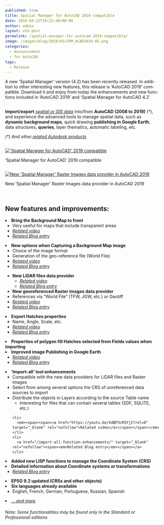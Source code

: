 ```yaml
---
published: true
title: Spatial Manager for AutoCAD 2019 compatible
date: 2018-04-22T19:22:48+00:00
author: admin
layout: old-post
permalink: /spatial-manager-for-autocad-2019-compatible/
image: /images/blog/2018/03/SPM_ACAD2019-85.png
categories:
  - Announcement
  - for AutoCAD
tags:
  - Release
---
```

<p>
  A n<span lang="en">ew ‘Spatial Manager’ version (4.2) has been recently released. In addition to other interesting new features, this release is ‘AutoCAD 2019’ compatible. Download it and enjoy from today the enhancements and new functions included in &#8216;AutoCAD 2019&#8217; and &#8216;Spatial Manager for AutoCAD 4.2&#8217;</span>
</p>

<!--more-->

<h2></h2>
<p>
  <strong>Import/export</strong> <em><span><span><a href="http://wiki.spatialmanager.com/index.php/Spatial_Manager™_for_AutoCAD_-_FAQs:_Providers" target="_blank" rel="nofollow">spatial or GIS data</a></span></span></em> into/from <strong>AutoCAD (2008 to 2019)</strong> (*), and experience the advanced tools to manage spatial data, such as <strong>dynamic background maps</strong>, quick drawing <strong>publishing in Google Earth</strong>, data structures, <strong>queries</strong>, layer thematics, automatic labeling, etc.
</p>

<p>
  <em>(*) And other<span><a href="http://wiki.spatialmanager.com/index.php/Spatial_Manager%E2%84%A2_for_AutoCAD_-_FAQs:_Compatible_AutoCAD_applications" target="_blank" rel="nofollow"> related Autodesk products</a></span></em>
</p>

<h2>
</h2>

<div>
  <a href="/images/blog/2018/02/SPM-ACAD2019-3.png" target="_blank" rel="nofollow"><img src="/images/blog/2018/02/SPM-ACAD2019-3-1024x576.png" alt="'Spatial Manager for AutoCAD' 2019 compatible" width="625" height="352" srcset="/images/blog/2018/02/SPM-ACAD2019-3-1024x576.png 1024w, /images/blog/2018/02/SPM-ACAD2019-3-300x169.png 300w, /images/blog/2018/02/SPM-ACAD2019-3-768x432.png 768w, /images/blog/2018/02/SPM-ACAD2019-3-624x351.png 624w, /images/blog/2018/02/SPM-ACAD2019-3.png 1280w" sizes="(max-width: 625px) 100vw, 625px" /></a>
  
  <p>
    &#8216;Spatial Manager for AutoCAD&#8217; 2019 compatible
  </p>
</div>

<h2>
</h2>

<div>
  <a href="/images/blog/2018/03/SPM_4.2_RasterProvider_AC2019.png" target="_blank" rel="nofollow"><img src="/images/blog/2018/03/SPM_4.2_RasterProvider_AC2019-1024x576.png" alt="New 'Spatial Manager' Raster Images data provider in AutoCAD 2019" width="625" height="352" srcset="/images/blog/2018/03/SPM_4.2_RasterProvider_AC2019-1024x576.png 1024w, /images/blog/2018/03/SPM_4.2_RasterProvider_AC2019-300x169.png 300w, /images/blog/2018/03/SPM_4.2_RasterProvider_AC2019-768x432.png 768w, /images/blog/2018/03/SPM_4.2_RasterProvider_AC2019-624x351.png 624w, /images/blog/2018/03/SPM_4.2_RasterProvider_AC2019.png 1280w" sizes="(max-width: 625px) 100vw, 625px" /></a>
  
  <p>
    New &#8216;Spatial Manager&#8217; Raster Images data provider in AutoCAD 2019
  </p>
</div>

&nbsp;

<h2></h2>
<h2>
  <span>New features and improvements:</span>
</h2>

<li>
  <strong><span>Bring the Background Map to front</span></strong> <ul>
    <li>
      Very useful for maps that include transparent areas
    </li>
    <li>
      <em><span><span><a href="https://youtu.be/uKFJwIv7OAQ?rel=0" target="_blank" rel="nofollow">Related video</a></span></span></em>
    </li>
    <li>
      <a href="/bring-background-maps-to-front/" target="_blank" rel="nofollow"><span><em>Related Blog entry</em></span></a>
    </li>
  </ul>
</li>

<li>
  <strong><span>New options when Capturing a Background Map image</span></strong> <ul>
    <li>
      Choice of the image format
    </li>
    <li>
      Generation of the geo-reference file (World File)
    </li>
    <li>
      <em><span><span><a href="https://youtu.be/id6xtr-lDfo?rel=0" target="_blank" rel="nofollow">Related video</a></span></span></em>
    </li>
    <li>
      <a href="/geo-referencing-captured-images-from-maps/" target="_blank" rel="nofollow"><span><em>Related Blog entry</em></span></a>
    </li>
  </ul>
</li>

  * **<span>New LiDAR files data provider</span>** 
      * _<span><span><a href="https://youtu.be/FvMHQ4bQb_U?rel=0" target="_blank" rel="nofollow">Related video</a></span></span>_
      * <a href="/importing-lidar-data/" target="_blank" rel="nofollow"><span><em>Related Blog entry</em></span></a>
  * **<span>New georeferenced Raster images data provider</span>** 
    <li>
      References via &#8220;World File&#8221; (TFW, JGW, etc.) or Geotiff
    </li>
    <li>
      <em><span><span><a href="https://youtu.be/EVMsGN0nHLI?rel=0" target="_blank" rel="nofollow">Related video</a></span></span></em>
    </li>
    <li>
      <a href="/importing-geo-referenced-raster-images/" target="_blank" rel="nofollow"><span><em>Related Blog entry</em></span></a>
    </li>
<li>
  <strong><span>Export Hatches properties</span></strong> <ul>
    <li>
      Name, Angle, Scale, etc.
    </li>
    <li>
      <em><span><span><a href="https://youtu.be/iXECCyPt0JA?rel=0" target="_blank" rel="nofollow">Related video</a></span></span></em>
    </li>
    <li>
      <a href="/export-and-import-the-hatches-properties/" target="_blank" rel="nofollow"><span><em>Related Blog entry</em></span></a>
    </li>
  </ul>
</li>

<li>
  <strong><span>Properties of polygon fill Hatches selected from Fields values when importing</span></strong>
</li>
<li>
  <strong><span>Improved image Publishing in Google Earth</span></strong> <ul>
    <li>
      <em><a href="https://youtu.be/f1Hweo94_ro?rel=0" target="_blank" rel="nofollow">Related video</a></em>
    </li>
    <li>
      <a href="/reducing-images-size-when-publishing-to-google-earth/" target="_blank" rel="nofollow"><span><em>Related Blog entry</em></span></a>
    </li>
  </ul>
</li>

<li>
  <strong><span>&#8216;Import-all&#8217; tool enhancements</span></strong> <ul>
    <li>
      Compatible with the new data providers for LiDAR files and Raster images
    </li>
    <li>
      Select from among several options the CRS of unreferenced data sources to import
    </li>
    <li>
      Distribute the objects in Layers according to the source Table name <ul>
        <li>
          Interesting for files that can contain several tables (SDF, SQLITE, etc.)
        </li>
      </ul>
    </li>
    
    <li>
      <em><span><span><a href="https://youtu.be/XdBP3cM3YjI?rel=0" target="_blank" rel="nofollow">Related video</a></span></span></em>
    </li>
    <li>
      <a href="/import-all-function-enhancements/" target="_blank" rel="nofollow"><span><em>Related Blog entry</em></span></a>
    </li>
  </ul>
</li>

<li>
  <strong><span>Added new LISP functions to manage the Coordinate System (CRS)</span></strong>
</li>
<li>
  <strong><span>Detailed information about Coordinate systems or transformations</span></strong> <ul>
    <li>
      <a href="/coordinate-systems-and-transformations-detailed-info/" target="_blank" rel="nofollow"><span><em>Related Blog entry</em></span></a>
    </li>
  </ul>
</li>

<li>
  <strong><span>EPSG 9.2 updated (CRSs and other objects)</span></strong>
</li>
<li>
  <strong><span>Six languages already available</span></strong> <ul>
    <li>
      <span>English, French, German, Portuguese, Russian, Spanish</span>
    </li>
  </ul>
</li>

<li>
  <span><span><a href="http://wiki.spatialmanager.com/index.php/Spatial_Manager%E2%84%A2_for_AutoCAD_Changelog" target="_blank" rel="nofollow"><em>&#8230; and more</em></a></span></span>
</li>

###### _Note: Some functionalities may be found only in the Standard or Professional editions_